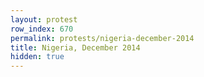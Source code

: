 ```yaml
---
layout: protest
row_index: 670
permalink: protests/nigeria-december-2014
title: Nigeria, December 2014
hidden: true
---
```

